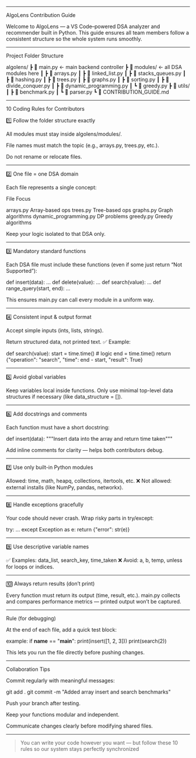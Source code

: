 


---

 AlgoLens Contribution Guide

Welcome to AlgoLens — a VS Code–powered DSA analyzer and recommender built in Python.
This guide ensures all team members follow a consistent structure so the whole system runs smoothly.


---

 Project Folder Structure

algolens/
 ┣ 📄 main.py                 ← main backend controller
 ┣ 📁 modules/                ← all DSA modules here
 ┃ ┣ 📄 arrays.py
 ┃ ┣ 📄 linked_list.py
 ┃ ┣ 📄 stacks_queues.py
 ┃ ┣ 📄 hashing.py
 ┃ ┣ 📄 trees.py
 ┃ ┣ 📄 graphs.py
 ┃ ┣ 📄 sorting.py
 ┃ ┣ 📄 divide_conquer.py
 ┃ ┣ 📄 dynamic_programming.py
 ┃ ┗ 📄 greedy.py
 ┣ 📁 utils/
 ┃ ┣ 📄 benchmark.py
 ┃ ┗ 📄 parser.py
 ┗ 📄 CONTRIBUTION_GUIDE.md


---

 10 Coding Rules for Contributors

1️⃣ Follow the folder structure exactly

All modules must stay inside algolens/modules/.

File names must match the topic (e.g., arrays.py, trees.py, etc.).

Do not rename or relocate files.



---

2️⃣ One file = one DSA domain

Each file represents a single concept:

File	Focus

arrays.py	Array-based ops
trees.py	Tree-based ops
graphs.py	Graph algorithms
dynamic_programming.py	DP problems
greedy.py	Greedy algorithms


Keep your logic isolated to that DSA only.


---

3️⃣ Mandatory standard functions

Each DSA file must include these functions (even if some just return “Not Supported”):

def insert(data): ...
def delete(value): ...
def search(value): ...
def range_query(start, end): ...

This ensures main.py can call every module in a uniform way.


---

4️⃣ Consistent input & output format

Accept simple inputs (ints, lists, strings).

Return structured data, not printed text.
✅ Example:


def search(value):
    start = time.time()
    # logic
    end = time.time()
    return {"operation": "search", "time": end - start, "result": True}


---

5️⃣ Avoid global variables

Keep variables local inside functions.
Only use minimal top-level data structures if necessary (like data_structure = []).


---

6️⃣ Add docstrings and comments

Each function must have a short docstring:

def insert(data):
    """Insert data into the array and return time taken"""

Add inline comments for clarity — helps both contributors debug.


---

7️⃣ Use only built-in Python modules

Allowed: time, math, heapq, collections, itertools, etc.
❌ Not allowed: external installs (like NumPy, pandas, networkx).


---

8️⃣ Handle exceptions gracefully

Your code should never crash.
Wrap risky parts in try/except:

try:
    ...
except Exception as e:
    return {"error": str(e)}


---

9️⃣ Use descriptive variable names

✅ Examples: data_list, search_key, time_taken
❌ Avoid: a, b, temp, unless for loops or indices.


---

🔟 Always return results (don’t print)

Every function must return its output (time, result, etc.).
main.py collects and compares performance metrics — printed output won’t be captured.


---

Rule (for debugging)

At the end of each file, add a quick test block:

example:
if __name__ == "__main__":
    print(insert([1, 2, 3]))
    print(search(2))

This lets you run the file directly before pushing changes.


---
 Collaboration Tips

Commit regularly with meaningful messages:

git add .
git commit -m "Added array insert and search benchmarks"

Push your branch after testing.

Keep your functions modular and independent.

Communicate changes clearly before modifying shared files.



---

> You can write your code however you want —
but follow these 10 rules so our system stays perfectly synchronized



